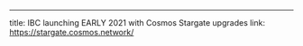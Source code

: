 ---
title: IBC launching EARLY 2021 with Cosmos Stargate upgrades
link: https://stargate.cosmos.network/
